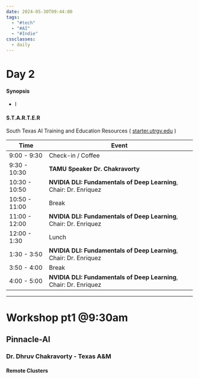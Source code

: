 ```yaml
---
date: 2024-05-30T09:44:00
tags:
  - "#tech"
  - "#AI"
  - "#Indie"
cssclasses:
  - daily
---
```

# Day 2
#### Synopsis
- I

#### S.T.A.R.T.E.R
South Texas AI Training and Education Resources ( [starter.utrgv.edu](https://starter.utrgv.edu/workshops) )

| **Time**      | **Event**                                                          |
| ------------- | ------------------------------------------------------------------ |
| 9:00 - 9:30   | Check-in / Coffee                                                  |
| 9:30 - 10:30  | **TAMU Speaker Dr. Chakravorty**                                   |
| 10:30 - 10:50 | **NVIDIA DLI: Fundamentals of Deep Learning**, Chair: Dr. Enriquez |
| 10:50 - 11:00 | Break                                                              |
| 11:00 - 12:00 | **NVIDIA DLI: Fundamentals of Deep Learning**, Chair: Dr. Enriquez |
| 12:00 - 1:30  | Lunch                                                              |
| 1:30 - 3:50   | **NVIDIA DLI: Fundamentals of Deep Learning**, Chair: Dr. Enriquez |
| 3:50 - 4:00   | Break                                                              |
| 4:00 - 5:00   | **NVIDIA DLI: Fundamentals of Deep Learning**, Chair: Dr. Enriquez |


---
# Workshop pt1 @9:30am

## Pinnacle-AI
### Dr. Dhruv Chakravorty - Texas A&M

#### Remote Clusters
